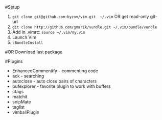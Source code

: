 #Setup
1. `git clone git@github.com:byzov/vim.git  ~/.vim` OR get read-only git-url
1. `git clone http://github.com/gmarik/vundle.git ~/.vim/bundle/vundle`
1.  Add in .vimrc: `source ~/.vim/my.vim`
1. Launch Vim
1. `:BundleInstall`

#OR
Download last package

#Plugins
* EnhancedCommentify - commenting code
* ack - searching
* autoclose - auto close pairs of characters
* bufexplorer - favorite plugin to work with buffers
* ctags
* matchit
* snipMate
* taglist
* vimballPlugin
